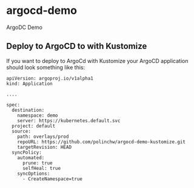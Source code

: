 # argocd-demo
ArgoDC Demo

## Deploy to ArgoCD to with Kustomize

If you want to deploy to ArgoCd with Kustomize your ArgoCD application should look something like this:

```
apiVersion: argoproj.io/v1alpha1
kind: Application

....

spec:
  destination:
    namespace: demo
    server: https://kubernetes.default.svc
  project: default
  source:
    path: overlays/prod
    repoURL: https://github.com/polinchw/argocd-demo-kustomize.git
    targetRevision: HEAD
  syncPolicy:
    automated:
      prune: true
      selfHeal: true
    syncOptions:
      - CreateNamespace=true


```